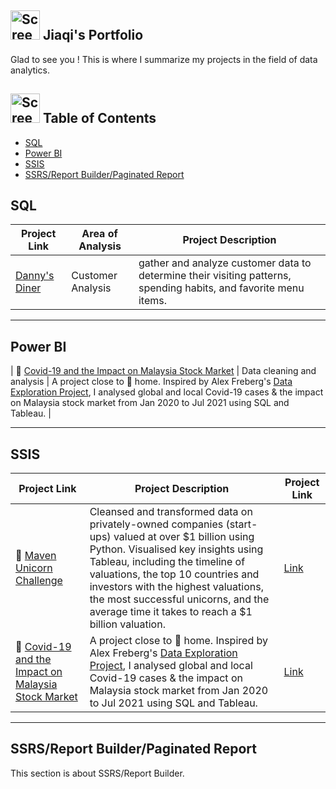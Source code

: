 ##  <img width="47" alt="Screen Shot 2023-05-12 at 2 48 50 PM" src="https://github.com/jiaqiyu1/Portfolio_Guide/assets/84236678/26d13e65-3ee9-4c22-9e1f-0a632ac33ffb"> Jiaqi's Portfolio

Glad to see you ! This is where I summarize my projects in the field of data analytics. 

## <img width="47" alt="Screen Shot 2023-05-12 at 2 48 50 PM" src="https://github.com/jiaqiyu1/Portfolio_Guide/assets/84236678/83415bca-bada-4b06-a18b-329f15811c2f">  Table of Contents

- [SQL](#sql)
- [Power BI](#power-bi)
- [SSIS](#ssis)
- [SSRS/Report Builder/Paginated Report](#ssrsreport-builderpaginated-report)


## SQL

| Project Link | Area of Analysis | Project Description | 
|---|---|---|
| [Danny's Diner](https://github.com/jiaqiyu1/SQL_CaseStudy_DannyMa/tree/main/CaseStudy1_Danny's%20Dinner) | Customer Analysis | gather and analyze customer data to determine their visiting patterns, spending habits, and favorite menu items.  | 
 
 

***

## Power BI


| 🦠 [Covid-19 and the Impact on Malaysia Stock Market](https://github.com/katiehuangx/Covid-19-and-Impact-on-Malaysia-stock-market) | Data cleaning and analysis | A project close to 🏡 home. Inspired by Alex Freberg's [Data Exploration Project](https://www.youtube.com/watch?v=qfyynHBFOsM&list=PLUaB-1hjhk8H48Pj32z4GZgGWyylqv85f&index=1), I analysed global and local Covid-19 cases & the impact on Malaysia stock market from Jan 2020 to Jul 2021 using SQL and Tableau. |  

***

## SSIS

| Project Link | Project Description | Project Link |
|---|---|---|
| 🦄 [Maven Unicorn Challenge](https://github.com/katiehuangx/Maven-Unicorn-Challenge) | Cleansed and transformed data on privately-owned companies (start-ups) valued at over $1 billion using Python. Visualised key insights using Tableau, including the timeline of valuations, the top 10 countries and investors with the highest valuations, the most successful unicorns, and the average time it takes to reach a $1 billion valuation. | [Link](https://public.tableau.com/app/profile/katie.huang/viz/UnicornCompanies_16502745371460/Unicorns?publish=yes) |
| 🦠 [Covid-19 and the Impact on Malaysia Stock Market](https://github.com/katiehuangx/Covid-19-and-Impact-on-Malaysia-stock-market) | A project close to 🏡 home. Inspired by Alex Freberg's [Data Exploration Project](https://www.youtube.com/watch?v=qfyynHBFOsM&list=PLUaB-1hjhk8H48Pj32z4GZgGWyylqv85f&index=1), I analysed global and local Covid-19 cases & the impact on Malaysia stock market from Jan 2020 to Jul 2021 using SQL and Tableau. | [Link](https://public.tableau.com/app/profile/katie.huang/viz/Covid-19anditsimpactonKLSEIndexPriceinMalaysia/Dashboard1) |

***

## SSRS/Report Builder/Paginated Report

This section is about SSRS/Report Builder.
